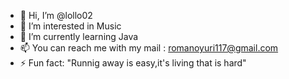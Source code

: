 - 👋 Hi, I’m @lollo02
- 👀 I’m interested in Music
- 🌱 I’m currently learning Java
- 📫 You can reach me with my mail : romanoyuri117@gmail.com
- ⚡ Fun fact: "Runnig away is easy,it's living that is hard"

<!---
lollo02/lollo02 is a ✨ special ✨ repository because its `README.md` (this file) appears on your GitHub profile.
You can click the Preview link to take a look at your changes.
--->

